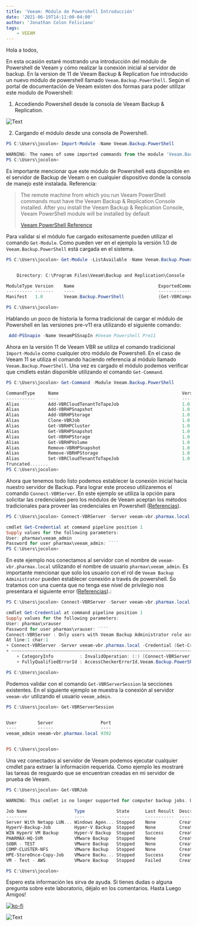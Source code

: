 ```yaml
---
title: 'Veeam: Módulo de Powershell Introducción'
date: '2021-06-19T14:11:00-04:00'
author: 'Jonathan Colon Feliciano'
tags:
    - VEEAM
---
```


Hola a todos,

En esta ocasión estaré mostrando una introducción del módulo de Powershell de Veeam y cómo realizar la conexión inicial al servidor de backup. En la version de 11 de Veeam Backup & Replication fue introducido un nuevo módulo de powershell llamado ``Veeam.Backup.PowerShell``. Según el portal de documentación de Veeam existen dos formas para poder utilizar este modulo de Powershell:

1. Accediendo Powershell desde la consola de Veeam Backup & Replication.

![Text](/img/Powershell_Console_Veeam.webp#center)

2. Cargando el módulo desde una consola de Powershell.

```powershell
PS C:\Users\jocolon> Import-Module -Name Veeam.Backup.PowerShell

WARNING: The names of some imported commands from the module 'Veeam.Backup.PowerShell' include unapproved verbs that might make them less discoverable. To find the commands with unapproved verbs, run the Import-Module command again with the Verbose parameter. For a list of approved verbs, type Get-Verb.
PS C:\Users\jocolon> 
```

Es importante mencionar que este módulo de Powershell está disponible en el servidor de Backup de Veeam o en cualquier dispositivo donde la consola de manejo esté instalada. Referencia:

> The remote machine from which you run Veeam PowerShell commands must have the Veeam Backup & Replication Console installed. After you install the Veeam Backup & Replication Console, Veeam PowerShell module will be installed by default
>
> [Veeam PowerShell Reference](https://helpcenter.veeam.com/docs/backup/powershell/)

Para validar si el módulo fue cargado exitosamente pueden utilizar el comando ``Get-Module``. Como pueden ver en el ejemplo la versión 1.0 de ``Veeam.Backup.PowerShell`` está cargada en el sistema.

```powershell
PS C:\Users\jocolon> Get-Module -ListAvailable -Name Veeam.Backup.PowerShell


    Directory: C:\Program Files\Veeam\Backup and Replication\Console

ModuleType Version    Name                                ExportedCommands
---------- -------    ----                                ----------------
Manifest   1.0        Veeam.Backup.PowerShell             {Get-VBRComputerFileProxyServer, New-VBRSanI

PS C:\Users\jocolon>
```

Hablando un poco de historia la forma tradicional de cargar el módulo de Powershell en las versiones pre-v11 era utilizando el siguiente comando:

```powershell
 Add-PSSnapin -Name VeeamPSSnapIn #Veeam Powershell Pre11
```

Ahora en la versión 11 de Veeam VBR se utiliza el comando tradicional ``Import-Module`` como cualquier otro módulo de Powershell. En el caso de Veeam 11 se utiliza el comando haciendo referencia al módulo llamado ``Veeam.Backup.PowerShell``. Una vez es cargado el módulo podemos verificar que cmdlets están disponible utilizando el comando `Get-Command`.

```powershell
PS C:\Users\jocolon> Get-Command -Module Veeam.Backup.PowerShell

CommandType     Name                                               Version    Source
-----------     ----                                               -------    ------
Alias           Add-VBRCloudTenantToTapeJob                        1.0        Veeam.Backup.PowerShell
Alias           Add-VBRHPSnapshot                                  1.0        Veeam.Backup.PowerShell
Alias           Add-VBRHPStorage                                   1.0        Veeam.Backup.PowerShell
Alias           Clone-VBRJob                                       1.0        Veeam.Backup.PowerShell
Alias           Get-VBRHPCluster                                   1.0        Veeam.Backup.PowerShell
Alias           Get-VBRHPSnapshot                                  1.0        Veeam.Backup.PowerShell
Alias           Get-VBRHPStorage                                   1.0        Veeam.Backup.PowerShell
Alias           Get-VBRHPVolume                                    1.0        Veeam.Backup.PowerShell
Alias           Remove-VBRHPSnapshot                               1.0        Veeam.Backup.PowerShell
Alias           Remove-VBRHPStorage                                1.0        Veeam.Backup.PowerShell
Alias           Set-VBRCloudTenantToTapeJob                        1.0        Veeam.Backup.PowerShell
Truncated.......
PS C:\Users\jocolon>
```

Ahora que tenemos todo listo podemos establecer la conexión inicial hacia nuestro servidor de Backup. Para lograr este proceso utilizaremos el comando ``Connect-VBRServer``. En este ejemplo se utiliza la opción para solicitar las credenciales pero los módulos de Veeam aceptan los métodos tradicionales para proveer las credenciales en Powershell ([Referencias](https://duffney.io/addcredentialstopowershellfunctions/)).

```powershell
PS C:\Users\jocolon> Connect-VBRServer -Server veeam-vbr.pharmax.local -Credential (Get-Credential)

cmdlet Get-Credential at command pipeline position 1
Supply values for the following parameters:
User: pharmax\veeam_admin
Password for user pharmax\veeam_admin: ````
PS C:\Users\jocolon> 
```

En este ejemplo nos conectamos al servidor con el nombre de ``veeam-vbr.pharmax.local`` utilizando el nombre de usuario ``pharmax\veeam_admin``. Es importante mencionar que solo los usuario con el rol de ``Veeam Backup Administrator`` pueden establecer conexión a través de powershell. So tratamos con una cuenta que no tenga ese nivel de privilegio nos presentara el siguiente error ([Referencias](https://duffney.io/addcredentialstopowershellfunctions/)).:

```powershell
PS C:\Users\jocolon> Connect-VBRServer -Server veeam-vbr.pharmax.local -Credential (Get-Credential)

cmdlet Get-Credential at command pipeline position 1
Supply values for the following parameters:
User: pharmax\vrauser
Password for user pharmax\vrauser: ````
Connect-VBRServer : Only users with Veeam Backup Administrator role assigned can use Veeam Backup PowerShell Snap-in
At line:1 char:1
+ Connect-VBRServer -Server veeam-vbr.pharmax.local -Credential (Get-Cr ...
+ ~~~~~~~~~~~~~~~~~~~~~~~~~~~~~~~~~~~~~~~~~~~~~~~~~~~~~~~~~~~~~~~~~~~~~
    + CategoryInfo          : InvalidOperation: (:) [Connect-VBRServer], Exception
    + FullyQualifiedErrorId : AccessCheckerErrorId,Veeam.Backup.PowerShell.Cmdlets.ConnectVBRServer

PS C:\Users\jocolon> 
```

Podemos validar con el comando ``Get-VBRServerSession`` la secciones existentes. En el siguiente ejemplo se muestra la conexión al servidor ``veeam-vbr`` utilizando el usuario ``veeam_admin``.

```powershell
PS C:\Users\jocolon> Get-VBRServerSession                 


User        Server                  Port
----        ------                  ----
veeam_admin veeam-vbr.pharmax.local 9392


PS C:\Users\jocolon>
```

Una vez conectados al servidor de Veeam podemos ejecutar cualquier cmdlet para extraer la información requerida. Como ejemplo les mostraré las tareas de resguardo que se encuentran creadas en mi servidor de prueba de Veeam.

```powershell
PS C:\Users\jocolon> Get-VBRJob

WARNING: This cmdlet is no longer supported for computer backup jobs. Use "Get-VBRComputerBackupJob" instead.

Job Name                  Type            State      Last Result  Description
--------                  ----            -----      -----------  -----------
Server With Netapp LUN... Windows Agen... Stopped    None         Created by PHARMAX\administrator
HyperV-Backup-Job         Hyper-V Backup  Stopped    None         Created by PHARMAX\administrator 
WIN HyperV VM Backup      Hyper-V Backup  Stopped    Success      Created by PHARMAX\jocolon
PHARMAX-HQ-SVR            VMware Backup   Stopped    None         Created by PHARMAX\administrator
SOBR - TEST               VMware Backup   Stopped    None         Created by PHARMAX\administrator
COMP-CLUSTER-NFS          VMware Backup   Stopped    None         Created by PHARMAX\administrator 
HPE-StoreOnce-Copy-Job    VMware Backu... Stopped    Success      Created by PHARMAX\administrator
VM - Test - AWS           VMware Backup   Stopped    Failed       Created by PHARMAX\jocolon

PS C:\Users\jocolon> 
```

Espero esta información les sirva de ayuda. Si tienes dudas o alguna pregunta sobre este laboratorio, déjalo en los comentarios. Hasta Luego Amigos!

[![ko-fi](https://ko-fi.com/img/githubbutton_sm.svg)](https://ko-fi.com/F1F8DEV80)

![Text](/img/backups-backups-everywhere.webp#center)
